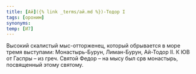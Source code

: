 ```yaml
---
title: [Ай]({% link _terms/ай.md %})-Тодор I
tags: [ороним]
synonyms:
temp: [И7]
---
```


Высокий скалистый мыс-отторженец, который обрывается в море тремя выступами:
Монастырь-Бурун, Лиман-Бурун, Ай-Тодор II. К ЮВ от Гаспры – из греч. Святой
Федор – на мысу был срв монастырь, посвященный этому святому.

